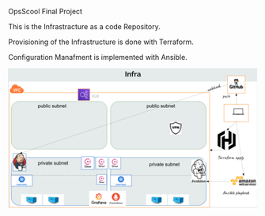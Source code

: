 OpsScool Final Project

This is the Infrastracture as a code Repository.

Provisioning of the Infrastructure is done with Terraform.

Configuration Manafment is implemented with Ansible.

![Image Description](image/image.png)

